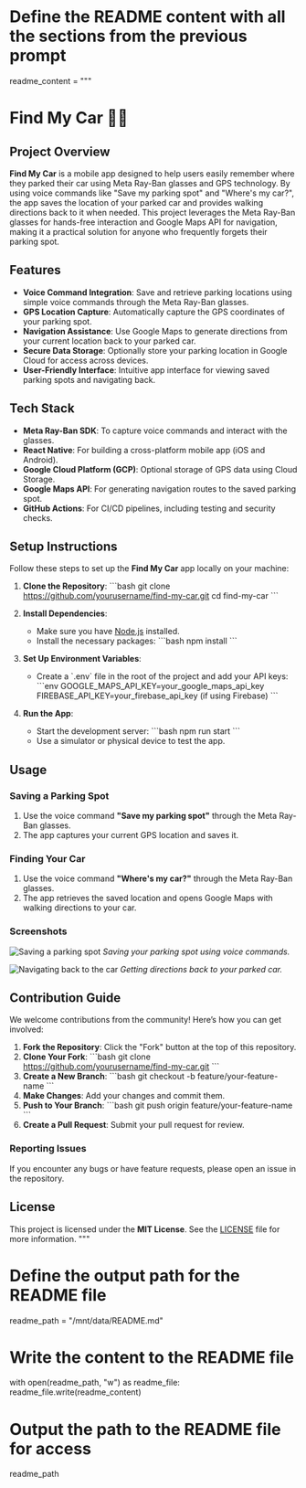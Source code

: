 # Define the README content with all the sections from the previous prompt
readme_content = """
# Find My Car 🚗📍

## Project Overview
**Find My Car** is a mobile app designed to help users easily remember where they parked their car using Meta Ray-Ban glasses and GPS technology. By using voice commands like "Save my parking spot" and "Where's my car?", the app saves the location of your parked car and provides walking directions back to it when needed. This project leverages the Meta Ray-Ban glasses for hands-free interaction and Google Maps API for navigation, making it a practical solution for anyone who frequently forgets their parking spot.

## Features
- **Voice Command Integration**: Save and retrieve parking locations using simple voice commands through the Meta Ray-Ban glasses.
- **GPS Location Capture**: Automatically capture the GPS coordinates of your parking spot.
- **Navigation Assistance**: Use Google Maps to generate directions from your current location back to your parked car.
- **Secure Data Storage**: Optionally store your parking location in Google Cloud for access across devices.
- **User-Friendly Interface**: Intuitive app interface for viewing saved parking spots and navigating back.

## Tech Stack
- **Meta Ray-Ban SDK**: To capture voice commands and interact with the glasses.
- **React Native**: For building a cross-platform mobile app (iOS and Android).
- **Google Cloud Platform (GCP)**: Optional storage of GPS data using Cloud Storage.
- **Google Maps API**: For generating navigation routes to the saved parking spot.
- **GitHub Actions**: For CI/CD pipelines, including testing and security checks.

## Setup Instructions
Follow these steps to set up the **Find My Car** app locally on your machine:

1. **Clone the Repository**:
   \`\`\`bash
   git clone https://github.com/yourusername/find-my-car.git
   cd find-my-car
   \`\`\`

2. **Install Dependencies**:
   - Make sure you have [Node.js](https://nodejs.org/) installed.
   - Install the necessary packages:
     \`\`\`bash
     npm install
     \`\`\`

3. **Set Up Environment Variables**:
   - Create a \`.env\` file in the root of the project and add your API keys:
     \`\`\`env
     GOOGLE_MAPS_API_KEY=your_google_maps_api_key
     FIREBASE_API_KEY=your_firebase_api_key (if using Firebase)
     \`\`\`

4. **Run the App**:
   - Start the development server:
     \`\`\`bash
     npm run start
     \`\`\`
   - Use a simulator or physical device to test the app.

## Usage
### Saving a Parking Spot
1. Use the voice command **"Save my parking spot"** through the Meta Ray-Ban glasses.
2. The app captures your current GPS location and saves it.

### Finding Your Car
1. Use the voice command **"Where's my car?"** through the Meta Ray-Ban glasses.
2. The app retrieves the saved location and opens Google Maps with walking directions to your car.

### Screenshots
![Saving a parking spot](./docs/screenshots/save-parking-spot.png)
*Saving your parking spot using voice commands.*

![Navigating back to the car](./docs/screenshots/find-my-car.png)
*Getting directions back to your parked car.*

## Contribution Guide
We welcome contributions from the community! Here’s how you can get involved:

1. **Fork the Repository**: Click the "Fork" button at the top of this repository.
2. **Clone Your Fork**:
   \`\`\`bash
   git clone https://github.com/yourusername/find-my-car.git
   \`\`\`
3. **Create a New Branch**:
   \`\`\`bash
   git checkout -b feature/your-feature-name
   \`\`\`
4. **Make Changes**: Add your changes and commit them.
5. **Push to Your Branch**:
   \`\`\`bash
   git push origin feature/your-feature-name
   \`\`\`
6. **Create a Pull Request**: Submit your pull request for review.

### Reporting Issues
If you encounter any bugs or have feature requests, please open an issue in the repository.

## License
This project is licensed under the **MIT License**. See the [LICENSE](./LICENSE) file for more information.
"""

# Define the output path for the README file
readme_path = "/mnt/data/README.md"

# Write the content to the README file
with open(readme_path, "w") as readme_file:
    readme_file.write(readme_content)

# Output the path to the README file for access
readme_path

